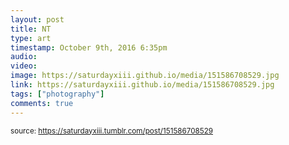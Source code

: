 ```yaml
---
layout: post
title: NT
type: art
timestamp: October 9th, 2016 6:35pm
audio: 
video: 
image: https://saturdayxiii.github.io/media/151586708529.jpg
link: https://saturdayxiii.github.io/media/151586708529.jpg
tags: ["photography"]
comments: true
---
```

  
<small>source: https://saturdayxiii.tumblr.com/post/151586708529</small>